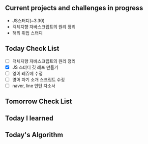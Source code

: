 ## Current projects and challenges in progress

- JS스터디(~3.30)
- 객체지향 자바스크립트의 원리 정리
- 해외 취업 스터디

## Today Check List

- [ ] 객체지향 자바스크립트의 원리 정리 
- [x] JS 스터디 깃 레포 만들기
- [ ] 영어 레쥬메 수정
- [ ] 영어 자기 소개 스크립트 수정
- [ ] naver, line 인턴 자소서

## Tomorrow Check List



## Today I learned



## Today's Algorithm

